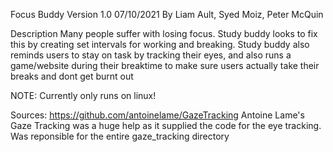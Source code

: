 Focus Buddy
Version 1.0
07/10/2021
By Liam Ault, Syed Moiz, Peter McQuin

Description
Many people suffer with losing focus. Study buddy looks to fix this by creating
set intervals for working and breaking. Study buddy also reminds users to stay on task
by tracking their eyes, and also runs a game/website during their breaktime to make
sure users actually take their breaks and dont get burnt out

NOTE: Currently only runs on linux!

Sources:
https://github.com/antoinelame/GazeTracking
Antoine Lame's Gaze Tracking was a huge help as it supplied the code for the eye tracking.
Was reponsible for the entire gaze_tracking directory
